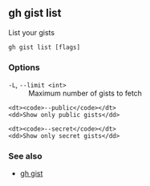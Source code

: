 

## gh gist list

List your gists

```
gh gist list [flags]
```

### Options


<dl class="flags">
	<dt><code>-L</code>, <code>--limit &lt;int&gt;</code></dt>
	<dd>Maximum number of gists to fetch</dd>

	<dt><code>--public</code></dt>
	<dd>Show only public gists</dd>

	<dt><code>--secret</code></dt>
	<dd>Show only secret gists</dd>
</dl>


### See also

* [gh gist](./gh_gist)
